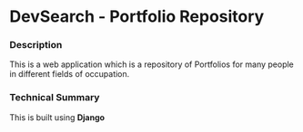 # DevSearch - Portfolio Repository
### Description
This is a web application which is a repository of Portfolios for many people in different fields of occupation.

### Technical Summary
This is built using **Django**
